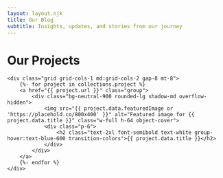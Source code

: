 ```yaml
---
layout: layout.njk
title: Our Blog
subtitle: Insights, updates, and stories from our journey
---
```

<div class="max-w-wide mx-auto">
    <h1>Our Projects</h1>

    <div class="grid grid-cols-1 md:grid-cols-2 gap-8 mt-8">
        {%- for project in collections.project %}
        <a href="{{ project.url }}" class="group">
            <div class="bg-neutral-900 rounded-lg shadow-md overflow-hidden">
                <img src="{{ project.data.featuredImage or 'https://placehold.co/800x400' }}" alt="Featured image for {{ project.data.title }}" class="w-full h-64 object-cover">
                <div class="p-6">
                    <h2 class="text-2xl font-semibold text-white group-hover:text-blue-600 transition-colors">{{ project.data.title }}</h2>
                </div>
            </div>
        </a>
        {%- endfor %}
    </div>
</div>